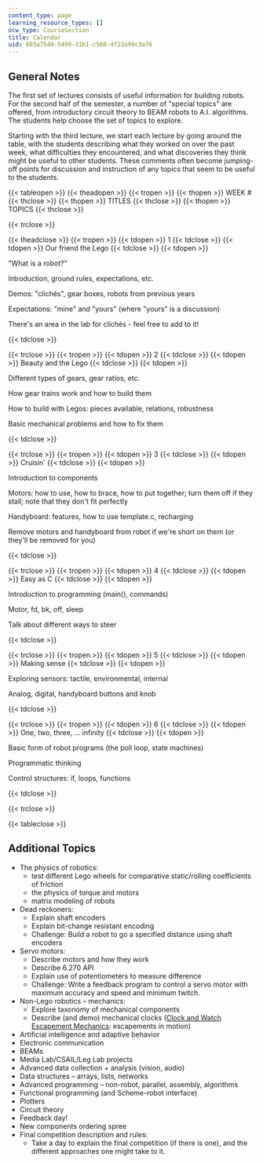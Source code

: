 ```yaml
---
content_type: page
learning_resource_types: []
ocw_type: CourseSection
title: Calendar
uid: 665a7540-5499-31b1-c560-4f23a99c3a76
---
```


General Notes
-------------

The first set of lectures consists of useful information for building robots. For the second half of the semester, a number of "special topics" are offered, from introductory circuit theory to BEAM robots to A.I. algorithms. The students help choose the set of topics to explore.

Starting with the third lecture, we start each lecture by going around the table, with the students describing what they worked on over the past week, what difficulties they encountered, and what discoveries they think might be useful to other students. These comments often become jumping-off points for discussion and instruction of any topics that seem to be useful to the students.

{{< tableopen >}}
{{< theadopen >}}
{{< tropen >}}
{{< thopen >}}
WEEK #
{{< thclose >}}
{{< thopen >}}
TITLES
{{< thclose >}}
{{< thopen >}}
TOPICS
{{< thclose >}}

{{< trclose >}}

{{< theadclose >}}
{{< tropen >}}
{{< tdopen >}}
1
{{< tdclose >}}
{{< tdopen >}}
Our friend the Lego
{{< tdclose >}}
{{< tdopen >}}


"What is a robot?"

Introduction, ground rules, expectations, etc.

Demos: "clichés", gear boxes, robots from previous years

Expectations: "mine" and "yours" (where "yours" is a discussion)

There's an area in the lab for clichés - feel free to add to it!


{{< tdclose >}}

{{< trclose >}}
{{< tropen >}}
{{< tdopen >}}
2
{{< tdclose >}}
{{< tdopen >}}
Beauty and the Lego
{{< tdclose >}}
{{< tdopen >}}


Different types of gears, gear ratios, etc.

How gear trains work and how to build them

How to build with Legos: pieces available, relations, robustness

Basic mechanical problems and how to fix them


{{< tdclose >}}

{{< trclose >}}
{{< tropen >}}
{{< tdopen >}}
3
{{< tdclose >}}
{{< tdopen >}}
Cruisin'
{{< tdclose >}}
{{< tdopen >}}


Introduction to components

Motors: how to use, how to brace, how to put together; turn them off if they stall; note that they don't fit perfectly

Handyboard: features, how to use template.c, recharging

Remove motors and handyboard from robot if we're short on them (or they'll be removed for you)


{{< tdclose >}}

{{< trclose >}}
{{< tropen >}}
{{< tdopen >}}
4
{{< tdclose >}}
{{< tdopen >}}
Easy as C
{{< tdclose >}}
{{< tdopen >}}


Introduction to programming (main(), commands)

Motor, fd, bk, off, sleep

Talk about different ways to steer


{{< tdclose >}}

{{< trclose >}}
{{< tropen >}}
{{< tdopen >}}
5
{{< tdclose >}}
{{< tdopen >}}
Making sense
{{< tdclose >}}
{{< tdopen >}}


Exploring sensors: tactile, environmental, internal

Analog, digital, handyboard buttons and knob


{{< tdclose >}}

{{< trclose >}}
{{< tropen >}}
{{< tdopen >}}
6
{{< tdclose >}}
{{< tdopen >}}
One, two, three, ... infinity
{{< tdclose >}}
{{< tdopen >}}


Basic form of robot programs (the poll loop, state machines)

Programmatic thinking

Control structures: if, loops, functions


{{< tdclose >}}

{{< trclose >}}

{{< tableclose >}}

Additional Topics
-----------------

*   The physics of robotics:
    *   test different Lego wheels for comparative static/rolling coefficients of friction
    *   the physics of torque and motors
    *   matrix modeling of robots
*   Dead reckoners:
    *   Explain shaft encoders
    *   Explain bit-change resistant encoding
    *   Challenge: Build a robot to go a specified distance using shaft encoders
*   Servo motors:
    *   Describe motors and how they work
    *   Describe 6.270 API
    *   Explain use of potentiometers to measure difference
    *   Challenge: Write a feedback program to control a servo motor with maximum accuracy and speed and minimum twitch.
*   Non-Lego robotics – mechanics:
    *   Explore taxonomy of mechanical components
    *   Describe (and demo) mechanical clocks ([Clock and Watch Escapement Mechanics](http://www.angelfire.com/ut/horology/escapement.html): escapements in motion)
*   Artificial intelligence and adaptive behavior
*   Electronic communication
*   BEAMs
*   Media Lab/CSAIL/Leg Lab projects
*   Advanced data collection + analysis (vision, audio)
*   Data structures – arrays, lists, networks
*   Advanced programming – non-robot, parallel, assembly, algorithms
*   Functional programming (and Scheme-robot interface)
*   Plotters
*   Circuit theory
*   Feedback day!
*   New components ordering spree
*   Final competition description and rules:
    *   Take a day to explain the final competition (if there is one), and the different approaches one might take to it.